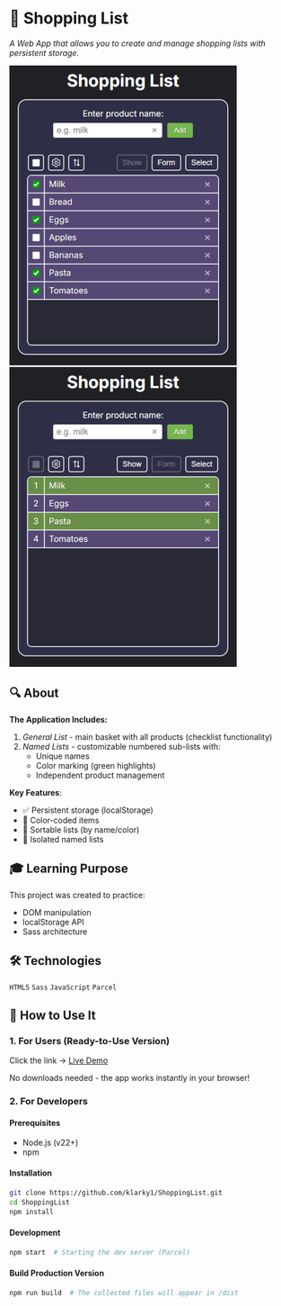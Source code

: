 # 🛒 Shopping List

_A Web App that allows you to create and manage shopping lists with persistent storage._

![App Preview - General List](public/assets/screenshots/app-preview-general-list.png)
![App Preview - Named List](public/assets/screenshots/app-preview-named-list.png)

## 🔍 About

**The Application Includes:**

1. _General List_ - main basket with all products (checklist functionality)
2. _Named Lists_ - customizable numbered sub-lists with:
   - Unique names
   - Color marking (green highlights)
   - Independent product management

**Key Features**:

- ✅ Persistent storage (localStorage)
- 🎨 Color-coded items
- 🔄 Sortable lists (by name/color)
- 🧩 Isolated named lists

## 🎓 Learning Purpose

This project was created to practice:

- DOM manipulation
- localStorage API
- Sass architecture

## 🛠️ Technologies

`HTML5` `Sass` `JavaScript` `Parcel`

## 🚀 How to Use It

### 1. For Users (Ready-to-Use Version)

Click the link → [Live Demo](https://klarky1.github.io/ShoppingList/dist/index.html)

No downloads needed - the app works instantly in your browser!

### 2. For Developers

#### Prerequisites

- Node.js (v22+)
- npm

#### Installation

```bash
git clone https://github.com/klarky1/ShoppingList.git
cd ShoppingList
npm install
```

#### Development

```bash
npm start  # Starting the dev server (Parcel)
```

#### Build Production Version

```bash
npm run build  # The collected files will appear in /dist
```
